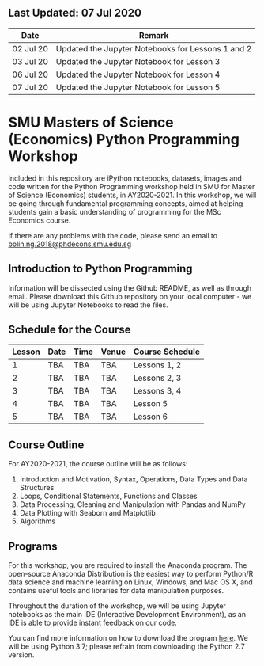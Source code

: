 Last Updated: 07 Jul 2020
---
|     Date     |                          Remark                           |
|--------------|-----------------------------------------------------------|
|   02 Jul 20  |    Updated the Jupyter Notebooks for Lessons 1 and 2      |
|   03 Jul 20  |       Updated the Jupyter Notebook for Lesson 3           |
|   06 Jul 20  |       Updated the Jupyter Notebook for Lesson 4           |
|   07 Jul 20  |       Updated the Jupyter Notebook for Lesson 5           |

# SMU Masters of Science (Economics) Python Programming Workshop
Included in this repository are iPython notebooks, datasets, images and code written for the Python Programming workshop held in SMU for Master of Science (Economics) students, in AY2020-2021. In this workshop, we will be going through fundamental programming concepts, aimed at helping students gain a basic understanding of programming for the MSc Economics course. 

If there are any problems with the code, please send an email to bolin.ng.2018@phdecons.smu.edu.sg

## Introduction to Python Programming
Information will be dissected using the Github README, as well as through email. Please download this Github repository on your local computer - we will be using Jupyter Notebooks to read the files.

## Schedule for the Course
| Lesson  |     Date     |     Time       |       Venue          |  Course Schedule  |
|---------|--------------|----------------|----------------------|-------------------|
|    1    |      TBA     |      TBA       |         TBA          |   Lessons 1, 2    |
|    2    |      TBA     |      TBA       |         TBA          |   Lessons 2, 3    |
|    3    |      TBA     |      TBA       |         TBA          |   Lessons 3, 4    |
|    4    |      TBA     |      TBA       |         TBA          |   Lesson  5       |
|    5    |      TBA     |      TBA       |         TBA          |   Lesson  6       |

## Course Outline
For AY2020-2021, the course outline will be as follows:
1. Introduction and Motivation, Syntax, Operations, Data Types and Data Structures
2. Loops, Conditional Statements, Functions and Classes
3. Data Processing, Cleaning and Manipulation with Pandas and NumPy
4. Data Plotting with Seaborn and Matplotlib
5. Algorithms

## Programs
For this workshop, you are required to install the Anaconda program. The open-source Anaconda Distribution is the easiest way to perform Python/R data science and machine learning on Linux, Windows, and Mac OS X, and contains useful tools and libraries for data manipulation purposes. 

Throughout the duration of the workshop, we will be using Jupyter notebooks as the main IDE (Interactive Development Environment), as an IDE is able to provide instant feedback on our code.

You can find more information on how to download the program [here](https://docs.anaconda.com/anaconda/install/). We will be using Python 3.7; please refrain from downloading the Python 2.7 version.

